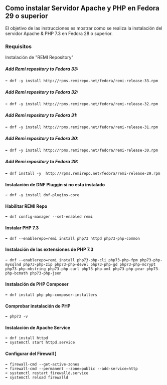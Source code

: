 ## Como instalar Servidor Apache y PHP en Fedora 29 o superior

El objetivo de las instrucciones es mostrar como se realiza la instalación del servidor Apache & PHP 7.3 en Fedora 28 o superior.

### Requisitos
Instalación de "REMI Repository"

##### Add Remi repository to Fedora 33:
```
➡ dnf -y install http://rpms.remirepo.net/fedora/remi-release-33.rpm
```

##### Add Remi repository to Fedora 32:
```
➡ dnf -y install http://rpms.remirepo.net/fedora/remi-release-32.rpm
```

##### Add Remi repository to Fedora 31:
```
➡ dnf -y install http://rpms.remirepo.net/fedora/remi-release-31.rpm
```

##### Add Remi repository to Fedora 30:
```
➡ dnf -y install http://rpms.remirepo.net/fedora/remi-release-30.rpm
```

##### Add Remi repository to Fedora 29:
```
➡ dnf install -y  http://rpms.remirepo.net/fedora/remi-release-29.rpm
```

#### Instalación de DNF Pluggin si no esta instalado
```
➡ dnf -y install dnf-plugins-core
```

#### Habilitar REMI Repo 
```
➡ dnf config-manager --set-enabled remi
```

#### Instalar PHP 7.3 
```
➡ dnf --enablerepo=remi install php73 httpd php73-php-common
```

#### Instalación de las extensiones de PHP 7.3 
```
➡ dnf --enablerepo=remi install php73-php-cli php73-php-fpm php73-php-mysqlnd php73-php-zip php73-php-devel php73-php-gd php73-php-mcrypt php73-php-mbstring php73-php-curl php73-php-xml php73-php-pear php73-php-bcmath php73-php-json
```

#### Instalación de PHP Composer
```
➡ dnf install php php-composer-installers
```

#### Comprobar instalación de PHP
```
➡ php73 -v
```

#### Instalación de Apache Service 
```
➡ dnf install httpd
➡ systemctl start httpd.service
```

#### Configurar del Firewall ]
```
➡ firewall-cmd --get-active-zones
➡ firewall-cmd --permanent --zone=public --add-service=http
➡ systemctl restart firewalld.service
➡ systemctl reload firewalld
```
